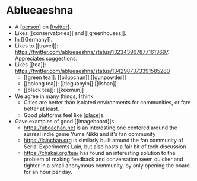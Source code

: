 # Ablueaeshna
- A [[person]] on [[twitter]].
- Likes [[conservatories]] and [[greenhouses]].
- In [[Germany]].
- Likes to [[travel]]: https://twitter.com/ablueaeshna/status/1323439678771613697. Appreciates suggestions.
- Likes [[tea]]: https://twitter.com/ablueaeshna/status/1342987373391585280
  - [[green tea]]: [[biluochun]] [[gunpowder]]
  - [[oolong tea]]: [[tieguanyin]] [[lishan]]
  - [[black tea]]: [[keemun]]
- We agree in many things, I think.
  - Cities are better than isolated environments for communities, or fare better at least.
  - Good platforms feel like [[place]]s.
- Gave examples of good [[imageboard]]s:
  - https://uboachan.net is an interesting one centered around the surreal indie game Yume Nikki and it's fan community
  - https://lainchan.org is similarly built around the fan community of Serial Experiments Lain, but also hosts a fair bit of tech discussion
  - https://chakai.org/tea/ has found an interesting solution to the problem of making feedback and conversation seem quicker and tighter in a small anonymous community, by only opening the board for an hour per day.

[//begin]: # "Autogenerated link references for markdown compatibility"
[person]: person "Person"
[twitter]: twitter "Twitter"
[place]: place "Place"
[//end]: # "Autogenerated link references"